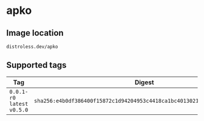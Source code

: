 # apko

## Image location

```
distroless.dev/apko
```

## Supported tags

| Tag | Digest | Signature |
| --- | ------ | --------- |
| `0.0.1-r0` `latest` `v0.5.0` | `sha256:e4b0df386400f15872c1d94204953c4418ca1bc4013021a31f9794eaf584a76f` | [View Rekor entry](https://rekor.tlog.dev/?hash=sha256:e4b0df386400f15872c1d94204953c4418ca1bc4013021a31f9794eaf584a76f) |
